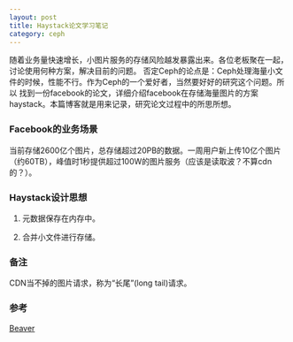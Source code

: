 ```yaml
---
layout: post
title: Haystack论文学习笔记
category: ceph
---
```

随着业务量快速增长，小图片服务的存储风险越发暴露出来。各位老板聚在一起，讨论使用何种方案，解决目前的问题。
否定Ceph的论点是：Ceph处理海量小文件的时候，性能不行。作为Ceph的一个爱好者，当然要好好的研究这个问题。所以
找到一份facebook的论文，详细介绍facebook在存储海量图片的方案haystack。本篇博客就是用来记录，研究论文过程中的所思所想。

### Facebook的业务场景
当前存储2600亿个图片，总存储超过20PB的数据。一周用户新上传10亿个图片（约60TB），峰值时1秒提供超过100W的图片服务（应该是读取波？不算cdn的？）。

### Haystack设计思想
1. 元数据保存在内存中。

2. 合并小文件进行存储。


### 备注
CDN当不掉的图片请求，称为“长尾”(long tail)请求。

### 参考
[Beaver](https://www.usenix.org/legacy/event/osdi10/tech/full_papers/Beaver.pdf)
